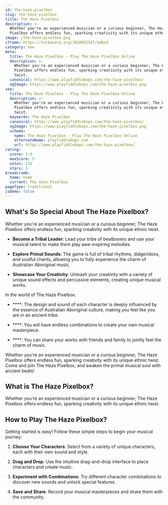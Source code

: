 ```yaml
---
id: the-haze-pixelbox
slug: the-haze-pixelbox
title: The Haze Pixelbox
description: >-
  Whether you're an experienced musician or a curious beginner, The Haze
  Pixelbox offers endless fun, sparking creativity with its unique ethnic twist.
image: /the-haze-pixelbox.png
iframe: https://turbowarp.org/1020955547/embed
category: new
meta:
  title: The Haze Pixelbox - Play The Haze Pixelbox Online
  description: >-
    Whether you're an experienced musician or a curious beginner, The Haze
    Pixelbox offers endless fun, sparking creativity with its unique ethnic
    twist.
  canonical: https://www.playfiddlebops.com/the-haze-pixelbox/
  ogImage: https://www.playfiddlebops.com/the-haze-pixelbox.png
seo:
  title: The Haze Pixelbox - Play The Haze Pixelbox Online
  description: >-
    Whether you're an experienced musician or a curious beginner, The Haze
    Pixelbox offers endless fun, sparking creativity with its unique ethnic
    twist.
  keywords: The Haze Pixelbox
  canonical: https://www.playfiddlebops.com/the-haze-pixelbox/
  ogImage: https://www.playfiddlebops.com/the-haze-pixelbox.png
  schema:
    name: The Haze Pixelbox - Play The Haze Pixelbox Online
    alternateName: playfiddlebops.com
    url: https://www.playfiddlebops.com/the-haze-pixelbox/
rating:
  score: 3.9
  maxScore: 5
  votes: 132
  stars: 3
breadcrumb:
  home: home
  current: The Haze Pixelbox
pageType: traditional
isDemo: false
---
```


## What's So Special About The Haze Pixelbox?

Whether you're an experienced musician or a curious beginner, The Haze Pixelbox offers endless fun, sparking creativity with its unique ethnic twist.

- **Become a Tribal Leader**: Lead your tribe of beatboxers and use your musical talent to make them play awe-inspiring melodies.

- **Explore Primal Sounds**: The game is full of tribal rhythms, didgeridoos, and soulful chants, allowing you to fully experience the charm of Australian Aboriginal music.

- **Showcase Your Creativity**: Unleash your creativity with a variety of unique sound effects and percussive elements, creating unique musical works.

In the world of The Haze Pixelbox:

- ****: The design and sound of each character is deeply influenced by the essence of Australian Aboriginal culture, making you feel like you are in an ancient tribe.

- ****: You will have endless combinations to create your own musical masterpiece.

- ****: You can share your works with friends and family to jointly feel the charm of music.

Whether you're an experienced musician or a curious beginner, The Haze Pixelbox offers endless fun, sparking creativity with its unique ethnic twist. Come and join The Haze Pixelbox, and awaken the primal musical soul with ancient beats!

## What is The Haze Pixelbox?

Whether you're an experienced musician or a curious beginner, The Haze Pixelbox offers endless fun, sparking creativity with its unique ethnic twist.

## How to Play The Haze Pixelbox?

Getting started is easy! Follow these simple steps to begin your musical journey:

1. **Choose Your Characters**: Select from a variety of unique characters, each with their own sound and style.

1. **Drag and Drop**: Use the intuitive drag-and-drop interface to place characters and create music.

1. **Experiment with Combinations**: Try different character combinations to discover new sounds and unlock special features.

1. **Save and Share**: Record your musical masterpieces and share them with the community.
